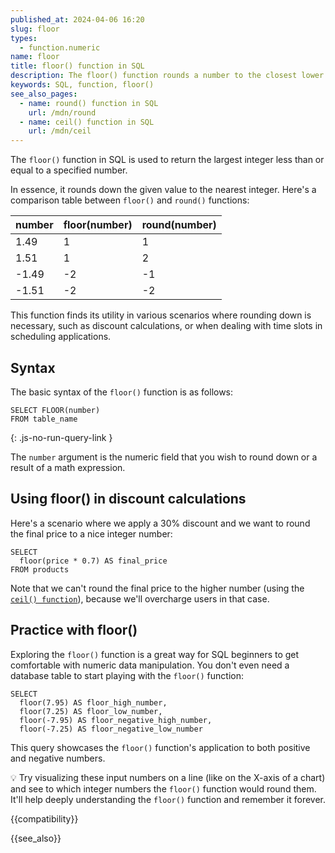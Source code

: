 ```yaml
---
published_at: 2024-04-06 16:20
slug: floor
types:
  - function.numeric
name: floor
title: floor() function in SQL
description: The floor() function rounds a number to the closest lower integer.
keywords: SQL, function, floor()
see_also_pages:
  - name: round() function in SQL
    url: /mdn/round
  - name: ceil() function in SQL
    url: /mdn/ceil
---
```


The `floor()` function in SQL is used to return the largest integer less than or equal to a specified number.

In essence, it rounds down the given value to the nearest integer. Here's a comparison table between `floor()` and `round()` functions:

| number | floor(number) | round(number) |
| ----- | ----- | ----- |
| 1.49 | 1 | 1 |
| 1.51 | 1 | 2 |
| -1.49 | -2 | -1 |
| -1.51 | -2 | -2 |

This function finds its utility in various scenarios where rounding down is necessary, such as discount calculations, or when dealing with time slots in scheduling applications.

## Syntax

The basic syntax of the `floor()` function is as follows:

~~~pgsql
SELECT FLOOR(number)
FROM table_name
~~~
{: .js-no-run-query-link }

The `number` argument is the numeric field that you wish to round down or a result of a math expression.

## Using floor() in discount calculations

Here's a scenario where we apply a 30% discount and we want to round the final price to a nice integer number:

~~~pgsql
SELECT
  floor(price * 0.7) AS final_price
FROM products
~~~

Note that we can't round the final price to the higher number (using the [`ceil() function`](/mdn/ceil)), because we'll overcharge users in that case.

## Practice with floor()

Exploring the `floor()` function is a great way for SQL beginners to get comfortable with numeric data manipulation. You don't even need a database table to start playing with the `floor()` function:

~~~pgsql
SELECT
  floor(7.95) AS floor_high_number,
  floor(7.25) AS floor_low_number,
  floor(-7.95) AS floor_negative_high_number,
  floor(-7.25) AS floor_negative_low_number
~~~

This query showcases the `floor()` function's application to both positive and negative numbers.

:bulb: Try visualizing these input numbers on a line (like on the X-axis of a chart) and see to which integer numbers the `floor()` function would round them. It'll help deeply understanding the `floor()` function and remember it forever.

{{compatibility}}

{{see_also}}
